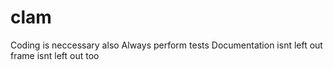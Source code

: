 # clam


Coding is neccessary also
Always perform tests
Documentation isnt left out
frame isnt left out too
